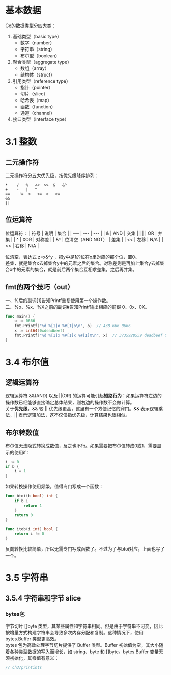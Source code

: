 # 基本数据

Go的数据类型分四大类：
1. 基础类型（basic type）
    + 数字（number）
    + 字符串（string）
    + 布尔型（boolean）
2. 聚合类型（aggregate type）
    + 数组（array）
    + 结构体（struct）
3. 引用类型（reference type）
    + 指针（pointer）
    + 切片（slice）
    + 哈希表（map）
    + 函数（function）
    + 通道（channel）
4. 接口类型（interface type）

# 3.1 整数

## 二元操作符
二元操作符分五大优先级，按优先级降序排列：
```
*    /   %   <<  >>  &   &^
+    -   |   ^
==    !=  <   <=  >   >=
&&
||
```

## 位运算符
位运算符：
| 符号 | 说明 | 集合 |
| --- | --- | --- |
| & | AND | 交集 |
| \| | OR | 并集 |
| ^ | XOR | 对称差 |
| &^ | 位清空（AND NOT） | 差集 |
| << | 左移 | N/A |
| >> | 右移 | N/A |

位清空，表达式 z=x&^y ，把y中是1的位在x里对应的那个位，置0。  
差集，就是集合x去掉集合y中的元素之后的集合。对称差则是再加上集合y去掉集合x中的元素的集合，就是前后两个集合互相求差集，之后再并集。

## fmt的两个技巧（out）
一、%后的副词[1]告知Printf重复使用第一个操作数。  
二、%o、%x、%X之前的副词#告知Printf输出相应的前缀 0、0x、0X。  
```go
func main() {
	o := 0666
	fmt.Printf("%d %[1]o %#[1]o\n", o)  // 438 666 0666
	x := int64(0xdeadbeef)
	fmt.Printf("%d %[1]x %#[1]x %#[1]X\n", x)  // 3735928559 deadbeef 0xdeadbeef 0XDEADBEEF
}
```

# 3.4 布尔值

## 逻辑运算符
逻辑运算符 &&(AND) 以及 ||(OR) 的运算可能引起**短路行为**：如果运算符左边的操作数已经能够直接确定总体结果，则右边的操作数不会做计算。  
关于**优先级**，&& 较 || 优先级更高，这里有一个方便记忆的窍门。&& 表示逻辑乘法，|| 表示逻辑加法，这不仅仅指优先级，计算结果也很相似。  

## 布尔转数值
布尔值无法隐式转换成数值，反之也不行。如果需要把布尔值转成0或1，需要显示的使用if：
```go
i := 0
if b {
	i = 1
}
```
如果转换操作使用频繁，值得专门写成一个函数：
```go
func btoi(b bool) int {
	if b {
		return 1
    }
	return 0
}

func itob(i int) bool {
	return i != 0
}
```
反向转换比较简单，所以无需专门写成函数了。不过为了与btoi对应，上面也写了一个。

# 3.5 字符串

## 3.5.4 字符串和字节 slice

### bytes包
字节切片 []byte 类型，其某些属性和字符串相同。但是由于字符串不可变，因此按增量方式构建字符串会导致多次内存分配和复制。这种情况下，使用 bytes.Buffer 类型更高效。  
bytes 包为高效处理字节切片提供了 Buffer 类型。Buffer 初始值为空，其大小随着各种类型数据的写入而增长，如 string、byte 和 []byte。bytes.Buffer 变量无须初始化，其零值有意义：
```go
// ch3/printints
```
